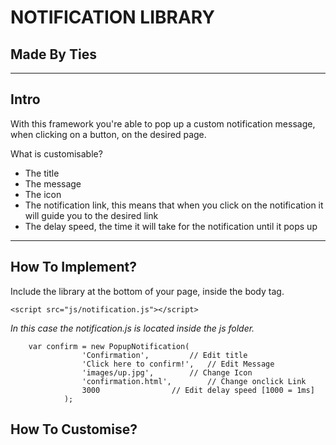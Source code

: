NOTIFICATION LIBRARY
===

Made By Ties
---

---

Intro
---

With this framework you're able to pop up a custom notification message, when clicking on a button, on the desired page.

What is customisable?
* The title
* The message
* The icon
* The notification link, this means that when you click on the notification it will guide you to the desired link
* The delay speed, the time it will take for the notification until it pops up

---

How To Implement?
---

Include the library at the bottom of your page, inside the body tag.

```<script src="js/notification.js"></script>```

*In this case the notification.js is located inside the js folder.*


```
	var confirm = new PopupNotification(
				'Confirmation', 		// Edit title
				'Click here to confirm!', 	// Edit Message
				'images/up.jpg', 		// Change Icon
				'confirmation.html', 		// Change onclick Link
				3000				// Edit delay speed [1000 = 1ms]
			);
```



How To Customise?
---

